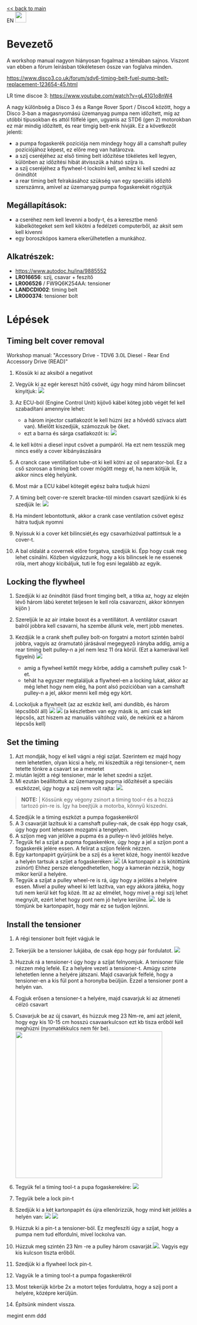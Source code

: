 
[<< back to main](index.md)<br>
EN <a href="rear-timing-belt-EN"><img src="docs/flag_en.png" width="30"></a>

# Bevezető

A workshop manual nagyon hiányosan fogalmaz a témában sajnos. Viszont van ebben a fórum leírásban tökéletesen össze van foglalva minden. 

https://www.disco3.co.uk/forum/sdv6-timing-belt-fuel-pump-belt-replacement-123654-45.html

LR time discoe 3: https://www.youtube.com/watch?v=gL41G1o8nW4

A nagy különbség a Disco 3 és a Range Rover Sport / Disco4 között, hogy a Disco 3-ban a magasnyomású üzemanyag pumpa nem időzített, míg az utóbbi típusokban és attól fölfelé igen, ugyanis az STD6 (gen 2) motorokban ez már mindig időzített, és rear timgig belt-enk hívják. 
Ez a következőt jelenti: 
- a pumpa fogaskerék pozíciója nem mindegy hogy áll a camshaft pulley pozíciójához képest, ez előre meg van határozva. 
- a szíj cseréjéhez az első timing belt időzítése tökéletes kell legyen, különben az időzítési hibát átvisszük a hátsó szíjra is. 
- a szíj cseréjéhez a flywheel-t lockolni kell, amihez ki kell szedni az önindítót 
- a rear timing belt felrakásához szükség van egy speciális időzítő szerszámra, amivel az üzemanyag pumpa fogaskerekét rögzítjük 


## Megállapítások:
- a cseréhez nem kell levenni a body-t, és a keresztbe menő kábelkötegeket sem kell kikötni a fedélzeti computerből, az aksit sem kell kivenni
- egy boroszkópos kamera elkerülhetetlen a munkához. 


## Alkatrészek: 
* https://www.autodoc.hu/ina/9885552
* **LR016656**: szíj, csavar + feszítő
* **LR006526** / FW9Q6K254AA: tensioner 
* **LANDCDI002**: timing belt
* **LR000374**: tensioner bolt
  



# Lépések

## Timing belt cover removal 

Workshop manual: "Accessory Drive - TDV6 3.0L Diesel - Rear End Accessory Drive (READ)"

1. Kössük ki az aksiból a negatívot
   

2. Vegyük ki az egér kereszt hűtő csövét, úgy hogy mind három bilincset kinyitjuk:
   ![](docs/img22025-03-06-22-54-05img1.png)

3. Az ECU-ból (Engine Control Unit) kijövő kábel köteg jobb végét fel kell szabadítani amennyire lehet: 
    - a három injector csatlakozót le kell húzni (ez a hővédő szivacs alatt van). Mielőtt kiszedjük, számozzuk be őket. 
    - ezt a barna és sárga csatlakozót is: ![](docs/img22025-03-06-23-02-55img1.png)

4.  le kell kötni a diesel input csövet a pumpáról. Ha ezt nem tesszük meg nincs esély a cover kibányászására
5.  A cranck case ventillation tube-ot ki kell kötni az oil separator-bol. Ez a cső szorosan a timing belt cover mögött megy el, ha nem kötjük le, akkor nincs elég helyünk. 
6.  Most már a ECU kábel kötegét egész balra tudjuk húzni
7.  A timing belt cover-re szerelt bracke-töl minden csavart szedjünk ki és szedjük le: ![](docs/img22025-03-06-23-34-49img1.png)
8.  Ha mindent lebontottunk, akkor a crank case ventilation csövet egész hátra tudjuk nyomni
9.  Nyissuk ki a cover két bilincsiét,és egy csavarhúzóval pattintsuk le a cover-t. 
10. A bal oldalát a covernek előre forgatva, szedjük ki. Épp hogy csak meg lehet csinálni. Közben vigyázzunk, hogy a kis bilincsek le ne essenek róla, mert ahogy kicibáljuk, tuti le fog esni legalább az egyik. 

## Locking the flywheel

1. Szedjük ki az önindítót (lásd front timging belt, a titka az, hogy az elején lévő három lábú keretet teljesen le kell róla csavarozni, akkor könnyen kijön )

2. Szereljük le az air intake boxot és a ventillátort. A ventilátor csavart balról jobbra kell csavarni, ha szembe állunk vele, mert jobb menetes. 
3. Kezdjük le a crank sheft pulley bolt-on forgatni a motort szintén balról jobbra, vagyis az óramutató járásával megegyező irányba addig, amíg a rear timing belt pulley-n a jel nem lesz 11 óra körül. (Ezt a kamerával kell figyelni) ![](docs/img22025-03-06-23-41-24img1.png)
   - amig a flywheel kettőt megy körbe, addig a camsheft pulley csak 1-et. 
   - tehát ha egyszer megtaláljuk a flywheel-en a locking lukat, akkor az még lehet hogy nem elég, ha pont alsó pozícióban van a camshaft pulley-n a jel, akkor menni kell még egy kört. 
4. Lockoljuk a flywheelt (az az eszköz kell, ami dundibb, és három lépcsőből áll) ![](docs/img22025-03-06-23-48-25img1.png)
![](docs/img22025-03-07-00-35-05img1.png) (a készletben van egy másik is, ami csak két lépcsős, azt hiszem az manuális váltóhoz való, de nekünk ez a három lépcsős kell)



## Set the timing

1. Azt mondják, hogy el kell vágni a régi szíjat. Szerintem ez majd hogy nem lehetetlen, olyan kicsi a hely, mi kiszedtük a régi tensioner-t, nem tetette tönkre a csavart se a menetet
2. miután lejött a régi tensioner, már le lehet szedni a szíjet. 
3. Mi ezután beállítottuk az üzemanyag pupma időzítését a speciáis eszközzel, úgy hogy a szíj nem volt rajta: ![](docs/img22025-03-06-23-51-10img1.png). 

> **NOTE:** | Kössünk egy végony zsinort a timing tool-r és a hozzá tartozó pin-re is. Így ha beejtjük a motorba, könnyű kiszedni. 

4. Szedjük le a timing eszközt a pumpa fogaskerékröl
5. A 3 csavarját lazítsuk ki a camshaft pulley-nak, de csak épp hogy csak, úgy hogy pont lehessen mozgatni a tengelyen. 
6. A szíjon meg van jelölve a pupma és a pulley-n lévő jelölés helye. 
7. Tegyük fel a szíjat a pupma fogaskerékre, úgy hogy a jel a szíjon pont a fogaskerék jelére essen. A felirat a szíjon felénk nézzen. 
8. Egy kartonpapirt gyürjünk be a szíj és a keret közé, hogy inentöl kezdve a helyén tartsuk a szíjet a fogaskeréken: ![](docs/img22025-03-07-00-16-13img1.png) (A kartonpapír a is kötöttünk zsinórt) Ehhez persze elengedhetetlen, hogy a kamerán nézzük, hogy mikor kerül a helyére. 
9. Tegyük a szíjat a pulley wheel-re is rá, úgy hogy a jelölés a helyére essen. Mivel a pulley wheel ki lett lazítva, van egy akkora játéka, hogy tuti nem kerül két fog közé. Itt az az elmélet, hogy mivel a régi szíj lehet megnyúlt, ezért lehet hogy pont nem jó helyre kerülne. ![](docs/img22025-03-07-00-19-13img1.png). Ide is tömjünk be kartonpapírt, hogy már ez se tudjon lejönni. 
    


## Install the tensioner

1. A régi tensioner bolt fejét vágjuk le
2. Tekerjük be a tensioner lukjába, de csak épp hogy pár fordulatot. ![](docs/img22025-03-07-00-22-03img1.png)
3. Huzzuk rá a tensioner-t úgy hogy a szíjat felnyomjuk. A tenisoner füle nézzen még lefelé. Ez a helyére vezeti a tensioner-t. Amúgy szinte lehetetlen lenne a helyére játszani. Majd csavarjuk felfelé, hogy a tensioner-en a kis fül pont a horonyba beüljün. Ezzel a tensioner pont a helyén van. 
4. Fogjuk erősen a tensioner-t a helyére, majd csavarjuk ki az átmeneti célzó csavart
5. Csavarjuk be az új csavart, és húzzuk meg 23 Nm-re, ami azt jelenit, hogy egy kis 10-15 cm hosszú csavaarkulcson ezt kb tisza erőből kell meghúzni (nyomatékkulcs nem fér be). <img src="docs/img22025-03-07-00-26-02img1.png" width=400>
6. Tegyük fel a timing tool-t a pupa fogaskerekére: ![](docs/img22025-03-07-00-27-29img1.png)
7. Tegyük bele a lock pin-t
8. Szedjük ki a két kartonpapírt és újra ellenörizzük, hogy mind két jelölés a helyén van: 
![](docs/img22025-03-07-00-37-55img1.png)    ![](docs/img22025-03-07-00-37-38img1.png)

9. Húzzuk ki a pin-t a tensioner-böl. Ez megfeszíti úgy a szíjat, hogy a pumpa nem tud elfordulni, mivel lockolva van. 
10. Húzzuk meg szintén 23 Nm -re a pulley három csavarját.![](docs/img22025-03-07-00-40-03img1.png). Vagyis egy kis kulcson tiszta erőből. 
11. Szedjük ki a flywheel lock pin-t. 
12. Vagyük le a timing tool-t a pumpa fogaskerékröl
13. Most tekerüjk körbe 2x a motort teljes fordulatra, hogy a szíj pont a helyére, középre kerüljün. 
14. Építsünk mindent vissza.


megint enm ddd 